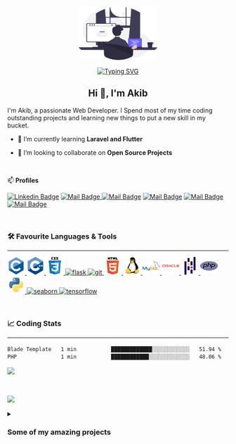 <div id="header" align="center">
  <!-- <img src="https://media.giphy.com/media/HwBlFQZFcAoUcPHZdX/giphy.gif" width="170" height="170"/> -->
    <img src="main.svg" width="180" height="120"/>
</div>

<div align='center'>

[![Typing SVG](https://readme-typing-svg.herokuapp.com?color=7C76F7&lines=Welcome+To+My+Github+Profile)](https://git.io/typing-svg)

<h2 align="center">Hi 👋, I'm Akib</h2>

</div>

<!-- <h4 align="center">A passionate Web Developer, Linux Enthusiast and Tech Nerd.</h4> -->

I'm Akib, a passionate Web Developer. I Spend most of my time coding outstanding projects and learning new things to put a new skill in my bucket.

- 🌱 I’m currently learning **Laravel and Flutter**

- 👯 I’m looking to collaborate on **Open Source Projects**

<br>

:mailbox:<b> Profiles </b>

[![Linkedin Badge](https://img.shields.io/badge/-Akib-0e76a8?style=flat&labelColor=0e76a8&logo=linkedin&logoColor=white)](https://www.linkedin.com/in/akib99/) [![Mail Badge](https://img.shields.io/badge/Codeforces-445f9d?style=flat&logo=Codeforces&logoColor=white)](https://codeforces.com/profile/Xenon01)[ ![Mail Badge](https://img.shields.io/badge/-LeetCode-FFA116?style=flat&logo=LeetCode&logoColor=black)](https://leetcode.com/dekacore/) [![Mail Badge](https://img.shields.io/badge/Akib-1877F2?style=flat&logo=facebook&logoColor=white)](https://www.facebook.com/profile.php?id=100007907438975) [![Mail Badge](https://img.shields.io/badge/WhatsApp-25D366?style=flat&logo=whatsapp&logoColor=white)](https://wa.link/s103du) [![Mail Badge](https://img.shields.io/badge/Gmail-D14836?style=flat&logo=gmail&logoColor=white)](mailto:saidulislamakib99@gmail.com)

<!-- [![Mail Badge](https://img.shields.io/badge/Portfolio-255E63?style=flat&logo=About.me&logoColor=white)](mailto:islempenywis@gmail.com) -->

<!-- - 🔭 I’m currently working on [Nautilus Actions and Scripts](https://github.com/Akib558/nautilus_actions) -->

<br>

### 🛠️ Favourite Languages & Tools
<hr>
<p align="left"> <a href="https://www.cprogramming.com/" target="_blank" rel="noreferrer"> <img src="https://raw.githubusercontent.com/devicons/devicon/master/icons/c/c-original.svg" alt="c" width="40" height="40"/> </a> <a href="https://www.w3schools.com/cpp/" target="_blank" rel="noreferrer"> <img src="https://raw.githubusercontent.com/devicons/devicon/master/icons/cplusplus/cplusplus-original.svg" alt="cplusplus" width="40" height="40"/> </a> <a href="https://www.w3schools.com/css/" target="_blank" rel="noreferrer"> <img src="https://raw.githubusercontent.com/devicons/devicon/master/icons/css3/css3-original-wordmark.svg" alt="css3" width="40" height="40"/> </a> <a href="https://flask.palletsprojects.com/" target="_blank" rel="noreferrer"> <img src="https://www.vectorlogo.zone/logos/pocoo_flask/pocoo_flask-icon.svg" alt="flask" width="40" height="40"/> </a> <a href="https://git-scm.com/" target="_blank" rel="noreferrer"> <img src="https://www.vectorlogo.zone/logos/git-scm/git-scm-icon.svg" alt="git" width="40" height="40"/> </a> <a href="https://www.w3.org/html/" target="_blank" rel="noreferrer"> <img src="https://raw.githubusercontent.com/devicons/devicon/master/icons/html5/html5-original-wordmark.svg" alt="html5" width="40" height="40"/> </a> <a href="https://www.linux.org/" target="_blank" rel="noreferrer"> <img src="https://raw.githubusercontent.com/devicons/devicon/master/icons/linux/linux-original.svg" alt="linux" width="40" height="40"/> </a> <a href="https://www.mysql.com/" target="_blank" rel="noreferrer"> <img src="https://raw.githubusercontent.com/devicons/devicon/master/icons/mysql/mysql-original-wordmark.svg" alt="mysql" width="40" height="40"/> </a> <a href="https://www.oracle.com/" target="_blank" rel="noreferrer"> <img src="https://raw.githubusercontent.com/devicons/devicon/master/icons/oracle/oracle-original.svg" alt="oracle" width="40" height="40"/> </a> <a href="https://pandas.pydata.org/" target="_blank" rel="noreferrer"> <img src="https://raw.githubusercontent.com/devicons/devicon/2ae2a900d2f041da66e950e4d48052658d850630/icons/pandas/pandas-original.svg" alt="pandas" width="40" height="40"/> </a> <a href="https://www.php.net" target="_blank" rel="noreferrer"> <img src="https://raw.githubusercontent.com/devicons/devicon/master/icons/php/php-original.svg" alt="php" width="40" height="40"/> </a> <a href="https://www.python.org" target="_blank" rel="noreferrer"> <img src="https://raw.githubusercontent.com/devicons/devicon/master/icons/python/python-original.svg" alt="python" width="40" height="40"/> </a> <a href="https://seaborn.pydata.org/" target="_blank" rel="noreferrer"> <img src="https://seaborn.pydata.org/_images/logo-mark-lightbg.svg" alt="seaborn" width="40" height="40"/> </a> <a href="https://www.tensorflow.org" target="_blank" rel="noreferrer"> <img src="https://www.vectorlogo.zone/logos/tensorflow/tensorflow-icon.svg" alt="tensorflow" width="40" height="40"/> </a> </p>

<br>

### 📈 Coding Stats <hr>

<div style="margin:auto">

<!-- <div style="width:70%"> -->

<!--START_SECTION:waka-->

```txt
Blade Template   1 min           █████████████░░░░░░░░░░░░   51.94 %
PHP              1 min           ████████████░░░░░░░░░░░░░   48.06 %
```

<!--END_SECTION:waka-->

<!-- </div> -->
<!-- <div style="width:70%"> -->

<a href="https://github.com/anuraghazra/github-readme-stats">
  <img align="center"  src="https://github-readme-stats.vercel.app/api?username=Akib558&show_icons=true&theme=vue" />
</a>
<!-- </div> -->

</div>

<br>
<br>

![](https://komarev.com/ghpvc/?username=Akib558)

<details>

<summary>
<h3>Some of my amazing projects</h3>
</summary>

<center>

<details>
<summary>
  <b>Flutter</b>
</summary>
  
  [![Readme Card](https://github-readme-stats.vercel.app/api/pin/?username=Akib558&repo=tracko)](https://github.com/Akib558/tracko) [![Readme Card](https://github-readme-stats.vercel.app/api/pin/?username=Akib558&repo=iman)](https://github.com/Akib558/iman)
  
  [![Readme Card](https://github-readme-stats.vercel.app/api/pin/?username=Akib558&repo=Smart-Shop)](https://github.com/Akib558/Smart-Shop) [![Readme Card](https://github-readme-stats.vercel.app/api/pin/?username=Akib558&repo=Weather-Reader)](https://github.com/Akib558/Weather-Reader)
</details>




</center>
</div>
